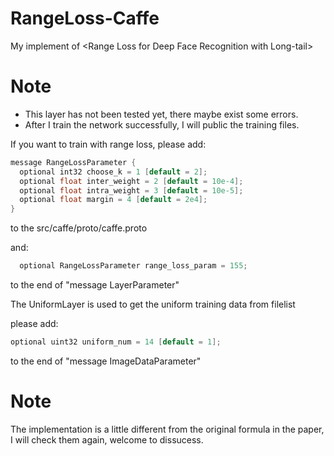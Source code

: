 # RangeLoss-Caffe
My implement of &lt;Range Loss for Deep Face Recognition with Long-tail>

# Note

* This layer has not been tested yet, there maybe exist some errors.
* After I train the network successfully, I will public the training files.

If you want to train with range loss, please add:

```c
message RangeLossParameter {
  optional int32 choose_k = 1 [default = 2];
  optional float inter_weight = 2 [default = 10e-4];
  optional float intra_weight = 3 [default = 10e-5];
  optional float margin = 4 [default = 2e4];
}
```
to the src/caffe/proto/caffe.proto

and:
```c
  optional RangeLossParameter range_loss_param = 155;
```
to the end of "message LayerParameter" 

The UniformLayer is used to get the uniform training data from filelist

please add:
```c
optional uint32 uniform_num = 14 [default = 1];
```
to the end of "message ImageDataParameter"

# Note

The implementation is a little different from the original formula in the paper,
I will check them again, welcome to dissucess.
